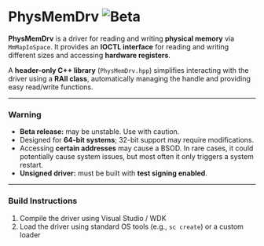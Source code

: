 # PhysMemDrv ![Beta](https://img.shields.io/badge/Version-Beta-blue)

**PhysMemDrv** is a driver for reading and writing **physical memory** via `MmMapIoSpace`. It provides an **IOCTL interface** for reading and writing different sizes and accessing **hardware registers**.  

A **header-only C++ library** (`PhysMemDrv.hpp`) simplifies interacting with the driver using a **RAII class**, automatically managing the handle and providing easy read/write functions.

---

### Warning

* **Beta release:** may be unstable. Use with caution.
* Designed for **64-bit systems**; 32-bit support may require modifications.
* Accessing **certain addresses** may cause a BSOD. In rare cases, it could potentially cause system issues, but most often it only triggers a system restart.
* **Unsigned driver:** must be built with **test signing enabled**.
---

### Build Instructions

1. Compile the driver using Visual Studio / WDK  
2. Load the driver using standard OS tools (e.g., `sc create`) or a custom loader
